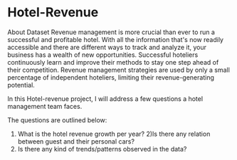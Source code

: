 # Hotel-Revenue


About Dataset
Revenue management is more crucial than ever to run a successful and profitable hotel. With all the information that's now readily accessible and there are different ways to track and analyze it, your business has a wealth of new opportunities. Successful hoteliers continuously learn and improve their methods to stay one step ahead of their competition. Revenue management strategies are used by only a small percentage of independent hoteliers, limiting their revenue-generating potential.

In this Hotel-revenue project, I will address a few questions a hotel management team faces.

The questions are outlined below:
1) What is the hotel revenue growth per year?
2)Is there any relation between guest and their personal cars?
2) Is there any kind of trends/patterns observed in the data?
